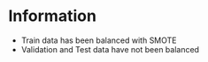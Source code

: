 # Information

-   Train data has been balanced with SMOTE
-   Validation and Test data have not been balanced
